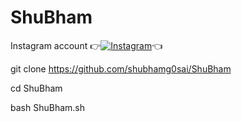 # ShuBham


Instagram account
👉[![Instagram  ](https://img.shields.io/badge/INSTAGRAM-FOLLOW-red?style=for-the-badge&logo=instagram)](https://www.instagram.com/shubhamg0sai)👈

git clone https://github.com/shubhamg0sai/ShuBham

cd ShuBham


bash ShuBham.sh
